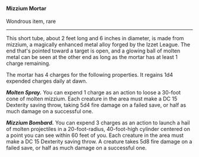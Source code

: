 #### Mizzium Mortar

Wondrous item, rare

---

This short tube, about 2 feet long and 6 inches in diameter, is made from mizzium, a magically enhanced metal alloy forged by the Izzet League. The end that's pointed toward a target is open, and a glowing ball of molten metal can be seen at the other end as long as the mortar has at least 1 charge remaining.

The mortar has 4 charges for the following properties. It regains 1d4 expended charges daily at dawn.

***Molten Spray.*** You can expend 1 charge as an action to loose a 30-foot cone of molten mizzium. Each creature in the area must make a DC 15 Dexterity saving throw, taking 5d4 fire damage on a failed save, or half as much damage on a successful one.

***Mizzium Bombard.*** You can expend 3 charges as an action to launch a hail of molten projectiles in a 20-foot-radius, 40-foot-high cylinder centered on a point you can see within 60 feet of you. Each creature in the area must make a DC 15 Dexterity saving throw. A creature takes 5d8 fire damage on a failed save, or half as much damage on a successful one.



